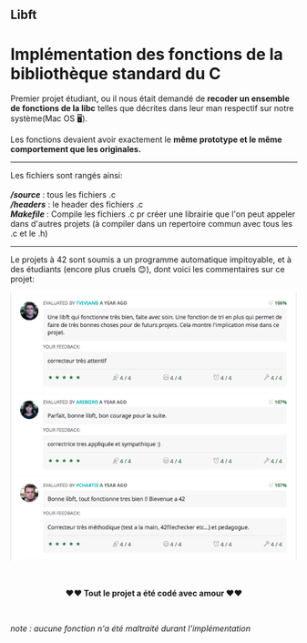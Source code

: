 ## Libft
# Implémentation des fonctions de la bibliothèque standard du C

Premier projet étudiant, ou il nous était demandé de **recoder un ensemble de fonctions de la libc** telles que décrites dans leur man respectif sur notre système(Mac OS 🖥).


Les fonctions devaient avoir exactement le **même prototype et le même comportement que les originales.**

------
Les fichiers sont rangés ainsi:</br></br>
***/source*** : tous les fichiers .c</br>
***/headers*** : le header des fichiers .c</br>
***Makefile*** : Compile les fichiers .c pr créer une librairie que l'on peut appeler dans d'autres projets (à compiler dans un repertoire commun avec tous les .c et le .h)

------
Le projets à 42 sont soumis a un programme automatique impitoyable, et à des étudiants (encore plus cruels 😊), dont voici les commentaires sur ce projet:

 ![alt text](https://github.com/mehdiSuperDev/Libft/blob/master/images/correction.png "correction_image")




</br>
<p align="center"><strong>❤️❤️ Tout le projet a été codé avec amour </strong>❤️❤️</p>

</br>
<p "style=font-size:3px;"><em>note : aucune fonction n'a été maltraité durant l'implémentation</em></p>
